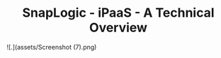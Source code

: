 <h1 align="center">
SnapLogic - iPaaS - A Technical Overview
</h1>

![.](assets/Screenshot (7).png)
